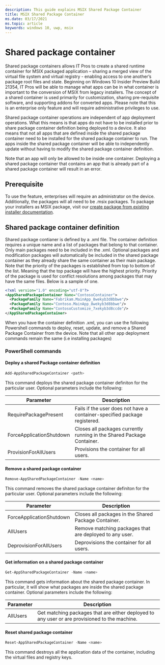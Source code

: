 ```yaml
---
description: This guide explains MSIX Shared Package Container
title: MSIX Shared Package Container
ms.date: 03/17/2021
ms.topic: article
keywords: windows 10, uwp, msix
---
```


# Shared package container 
Shared package containers allows IT Pros to create a shared runtime container for MSIX packaged application – sharing a merged view of the virtual file system and virtual registry - enabling access to one another’s package root files and state. Beginning on Windows 10 Insider Preview Build 21354,  IT Pros will be able to manage what apps can be in what container is important to the conversion of MSIX from legacy installers. The concept of a shared container is used primarily for customization, sharing pre-requisite software, and supporting addons for converted apps. Please note that this is an enterprise only feature and will require administrative privileges to use.  

Shared package container operations are independent of app deployment operations. What this means is that apps do not have to be installed prior to share package container definition being deployed to a device. It also means that not all apps that are defined inside the shared package container need to be installed for the shared package container to run. The apps inside the shared package container will be able to independently update without having to modify the shared package container definition.  

Note that an app will only be allowed to be inside one container. Deploying a shared package container that contains an app that is already part of a shared package container will result in an error.  

## Prerequisite  
To use the feature, enterprises will require an administrator on the device. Additionally, the packages will all need to be .msix packages. To package your installers as MSIX package, visit our [create package from existing installer documentation](../packaging-tool/create-an-msix-overview.md).  

## Shared package container definition
Shared package contianer is defined by a .xml file.  The container definition requires a unique name and a list of packages that belong to that container. Only main packages need to be included in the .xml. Optional packages and modification packages will automatically be included in the shared package container as they already share the same container as their main package. Note that the priority of the packages is established from top to bottom of the list. Meaning that the top package will have the highest priority. Priority of the package is used for conflict resolutions among packages that may have the same files. Below is a sample of one.  

```xml
<?xml version="1.0" encoding="utf-8"?> 
<AppSharedPackageContainer Name="ContosoContainer"> 
  <PackageFamily Name="Fabrikam.MainApp_8wekyb3d8bbwe"/> 
  <PackageFamily Name="Contoso.MainApp_8wekyb3d8bbwe"/> 
  <PackageFamily Name="ContosoCustomize_7xekyb3d8ccde"/> 
</AppSharedPackageContainer>   
```
When you have the container definition .xml, you can use the following Powershell commands to deploy, reset, update, and remove a Shared Package Container from the device. Note that all other app deployment commands remain the same (i.e installing packages)

### PowerShell commands 

#### Deploy a shared Package container definition 
```powershell
Add-AppSharedPackageContainer <path> 
``` 
This command deploys the shared package container definiton for the particular user. Optional parameters include the following: 

|**Parameter** |	**Description**|
|---------|---------|
|RequirePackagePresent |Fails if the user does not have a container-specified package registered. |
|ForceApplicationShutdown |Closes all packages currently running in the Shared Package Container. |
|ProvisionForAllUsers  |Provisions the container for all users. |

#### Remove a shared package container 
```powershell
Remove-AppSharedPackageContainer -Name <name>  
``` 
This command removes the shared package container definiton for the particular user. Optional parameters include the following: 

|**Parameter** |	**Description**|
|---------|---------|
|ForceApplicationShutdown  |Closes all packages in the Shared Package Container.  |
|AllUsers  |Remove matching packages that are deployed to any user. |
|DeprovisionForAllUsers   |Deprovisions the container for all users.  |

#### Get information on a shared package container 
```powershell
Get-AppSharedPackageContainer -Name <name> 
``` 
This command gets information about the shared package container. In particular, it will show what packages are inside the shared package container. Optional parameters include the following: 

|**Parameter** |	**Description**|
|---------|---------|
|AllUsers   |Get matching packages that are either deployed to any user or are provisioned to the machine.   |

#### Reset shared package container 
```powershell
Reset-AppSharedPackageContainer -Name <name>  
``` 
This command destroys all the application data of the container, including the virtual files and registry keys.
